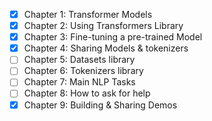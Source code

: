 - [x] Chapter 1: Transformer Models
- [x] Chapter 2: Using Transformers Library
- [x] Chapter 3: Fine-tuning a pre-trained Model
- [x] Chapter 4: Sharing Models & tokenizers
- [ ] Chapter 5: Datasets library
- [ ] Chapter 6: Tokenizers library
- [ ] Chapter 7: Main NLP Tasks
- [ ] Chapter 8: How to ask for help
- [x] Chapter 9: Building & Sharing Demos